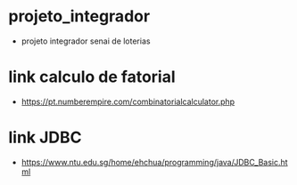 # projeto_integrador
- projeto integrador senai de loterias

# link calculo de fatorial
- https://pt.numberempire.com/combinatorialcalculator.php

# link JDBC
- https://www.ntu.edu.sg/home/ehchua/programming/java/JDBC_Basic.html
